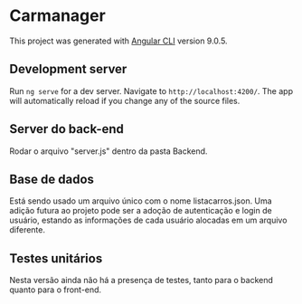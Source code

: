 # Carmanager

This project was generated with [Angular CLI](https://github.com/angular/angular-cli) version 9.0.5.

## Development server

Run `ng serve` for a dev server. Navigate to `http://localhost:4200/`. The app will automatically reload if you change any of the source files.

## Server do back-end

Rodar o arquivo "server.js" dentro da pasta Backend.

## Base de dados

Está sendo usado um arquivo único com o nome listacarros.json. Uma adição futura ao projeto pode ser a adoção de autenticação e login de usuário, estando as informações de cada usuário alocadas em um arquivo diferente.

## Testes unitários

Nesta versão ainda não há a presença de testes, tanto para o backend quanto para o front-end.
